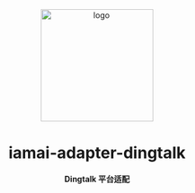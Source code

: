 <div align="center">
  <a href="https://docs.iamai.is-a.dev/"><img src="https://mirror.ghproxy.com/raw.githubusercontent.com/retrofor/iamai/master/docs/_static/logo.png" width="200" height="200" alt="logo"></a>

# iamai-adapter-dingtalk

**Dingtalk 平台适配**

</div>
